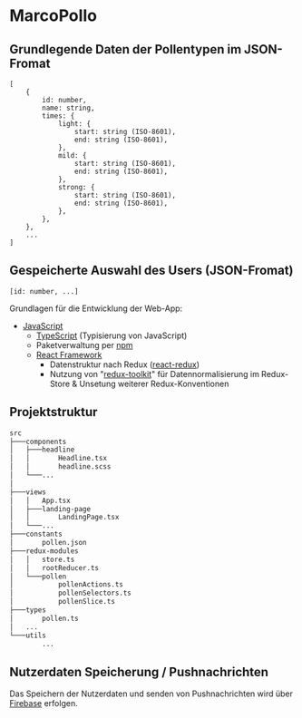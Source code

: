 # MarcoPollo

## Grundlegende Daten der Pollentypen im JSON-Fromat
```
[
	{
		id: number,
		name: string,
		times: {
			light: {
				start: string (ISO-8601),
				end: string (ISO-8601),
			},
			mild: {
				start: string (ISO-8601),
				end: string (ISO-8601),
			},
			strong: {
				start: string (ISO-8601),
				end: string (ISO-8601),
			},
		},
	},
	...
]
```

## Gespeicherte Auswahl des Users (JSON-Fromat)
```
[id: number, ...]
```

Grundlagen für die Entwicklung der Web-App:
- [JavaScript](https://developer.mozilla.org/de/docs/Web/JavaScript)
	- [TypeScript](https://www.typescriptlang.org/) (Typisierung von JavaScript)
	- Paketverwaltung per [npm](https://www.npmjs.com/)
	- [React Framework](https://reactjs.org/)
		- Datenstruktur nach Redux ([react-redux](https://react-redux.js.org/))
		- Nutzung von "[redux-toolkit](https://redux-toolkit.js.org/)" für Datennormalisierung im Redux-Store & Unsetung weiterer Redux-Konventionen

## Projektstruktur
```bash
src
├───components
│   ├───headline
│   │       Headline.tsx
│   │		headline.scss
│   └───...
│
├───views
│   │   App.tsx
│   ├───landing-page
│   │       LandingPage.tsx
│   └───...
├───constants
│       pollen.json
├───redux-modules
│   │	store.ts
│   │	rootReducer.ts
│   └───pollen
│           pollenActions.ts
│           pollenSelectors.ts
│           pollenSlice.ts
├───types
│   	pollen.ts
│	...
└───utils
        ...
```

## Nutzerdaten Speicherung / Pushnachrichten
Das Speichern der Nutzerdaten und senden von Pushnachrichten wird über [Firebase](https://firebase.google.com/) erfolgen.
